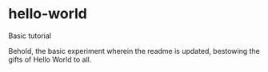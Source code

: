 # hello-world
Basic tutorial

Behold, the basic experiment wherein the readme is updated, bestowing the gifts of Hello World to all.

